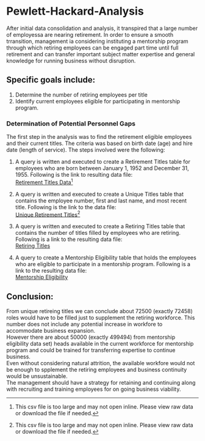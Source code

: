 # Pewlett-Hackard-Analysis
After initial data consolidation and analysis, it transpired that a large number of employessa are nearing retirement. In order to ensure a smooth trransition, management ia considering instituting a mentorship program through which retiring employees can be engaged part time until full retirement and can transfer important subject matter expertise and general knowledge for running business without disruption.
## Specific goals include:
1. Determine the number of retiring employees per title
2. Identify current employees eligible for participating in mentorship program.
### Determination of Potential Personnel Gaps
The first step in the analysis was to find the retirement eligible employees and their current titles. The criteria was based on birth date (age) and hire date (length of service). The steps involved were the following:
1. A query is written and executed to create a Retirement Titles table for employees who are born between January 1, 1952 and December 31, 1955. Following is the link to resulting data file:</br>
[Retirement Titles Data](https://raw.githubusercontent.com/mbandyo/Pewlett-Hackard-Analysis/main/Data/retirement_titles.csv)[^footnote1]
 
2. A query is written and executed to create a Unique Titles table that contains the employee number, first and last name, and most recent title. Following is the link to the data file:</br>
[Unique Retirement Titles](https://github.com/mbandyo/Pewlett-Hackard-Analysis/blob/main/Data/unique_titles.csv)[^footnote1]
    
3. A query is written and executed to create a Retiring Titles table that contains the number of titles filled by employees who are retiring. Following is a link to the resulting data file:</br>
[Retiring Titles](https://github.com/mbandyo/Pewlett-Hackard-Analysis/blob/main/Data/retiring_titles.csv)
4. A query to create a Mentorship Eligibility table that holds the employees who are eligible to participate in a mentorship program. Following is a link to the resulting data file:</br>
[Mentorship Eligibility](https://github.com/mbandyo/Pewlett-Hackard-Analysis/blob/main/Data/mentorship_eligibility.csv)

## Conclusion:
From unique retireing titles we can conclude about 72500 (exactly 72458) roles would have to be filled just to supplement the retiring workforce. This number does not include any potential increase in workfore to accommodate business expansion.</br>
However there are about 50000 (exactly 499494) from mentorship eligibility data set) heads available in the current workforce for mentorship program and could be trained for transferring expertise to continue business. </br>
Even without considering natural attrition, the available workfore would not be enough to spplement the retiring employees and business continuity would be unsustainable.</br>
The management should have a strategy for retaining and continuing along with recruiting and training employees for on going business viability.



[^footnote1]: This csv file is too large and may not open inline. Please view raw data or download the file if needed.
